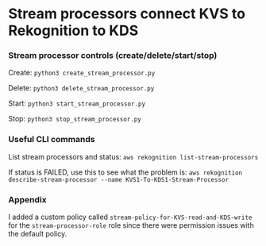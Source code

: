 # Stream processors connect KVS to Rekognition to KDS

### Stream processor controls (create/delete/start/stop)

Create:
`python3 create_stream_processor.py`

Delete:
`python3 delete_stream_processor.py`

Start:
`python3 start_stream_processor.py`

Stop:
`python3 stop_stream_processor.py`


### Useful CLI commands

List stream processors and status: 
`aws rekognition list-stream-processors`

If status is FAILED, use this to see what the problem is: 
`aws rekognition describe-stream-processor --name
KVS1-To-KDS1-Stream-Processor`


### Appendix
I added a custom policy called `stream-policy-for-KVS-read-and-KDS-write` for the `stream-processor-role` role since 
there were permission issues with the default policy.
